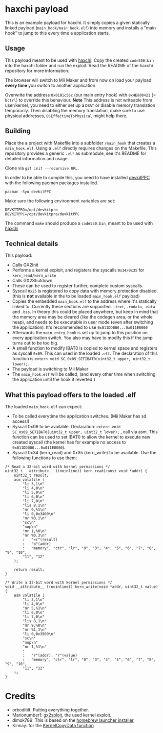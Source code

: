 # haxchi payload
This is an example payload for haxchi.
It simply copies a given statically linked payload (`main_hook/main_hook.elf`)
into memory and installs a "main hook" to jump to this every time a application
starts.

## Usage
This payload meant to be used with [haxchi](https://github.com/wiiu-env/haxchi). 
Copy the created `code550.bin` into the haxchi folder and run the exploit. 
Read the README of the haxchi repository for more information.

The browser will switch to Mii Maker and from now on load your payload **every time**
you switch to another application.  

Overwrite the address `0x0101c56c` (our main entry hook) with `0x4E800421`
(= `bctrl`) to override this behaviour. **Note** This address is not writeable
from user/kernel, you need to either set up a `DBAT` or disable memory translation
temporarily. Then disabling the memory translation, make sure to use physical addresses,
`OSEffectiveToPhysical` might help there.

## Building
Place the a project with Makefile into a subfolder `/main_hook` that creates a `main_hook.elf`.
Using a `.elf` directly requires changes on the Makefile. This repository provides
a generic `.elf` as submodule, see it's README for detailed information and usage.

Clone via `git init --recursive URL`.

In order to be able to compile this, you need to have installed
[devkitPPC](https://devkitpro.org/wiki/Getting_Started) with the following
pacman packages installed.

```
pacman -Syu devkitPPC
```

Make sure the following environment variables are set:
```
DEVKITPRO=/opt/devkitpro
DEVKITPPC=/opt/devkitpro/devkitPPC
```

The command `make` should produce a `code550.bin`, meant to be used with
[haxchi](https://github.com/wiiu-env/haxchi)

## Technical details

This payload:

- Calls GX2Init
- Performs a kernel exploit, and registers the syscalls `0x34/0x35` for `kern_read/kern_write`
- Calls GX2Shutdown
- These can be used to register further, complete custom syscalls.
- Syscall `0x25` is registered to copy data with memory protection disabled.
(this is **not** available in the to be loaded `main_hook.elf` payload)
- Copies the embedded `main_hook.elf` to the address where it's statically linked to.
Currently these sections are supported. `.text`, `.rodata`, `.data` and `.bss`.
In theory this could be placed anywhere, but keep in mind that the memory area
may be cleared (like the codegen area, or the whole heap), and needs to be
executable in user mode (even after switching the application). It's recommended
to use `0x011DD000...0x011E0000`
- Afterwards the `main entry hook` is set up to jump to this position on every
application switch. You also may have to modify this if the jump turns out to be too big.
- A small function to modify IBAT0 is copied to kernel space and registers as syscall
`0x09`. This can used in the loaded `.elf`.
 The declaration of this function is `extern void SC_0x09_SETIBAT0(uint32_t upper, uint32_t lower);`.
- The payload is switching to Mii Maker
- The `main_hook.elf` will be called, (and every other time when switching the application
  until the hook it reverted.)

## What this payload offers to the loaded .elf
The loaded `main_hook.elf` can expect:

- To be called everytime the application switches. (Mii Maker has sd access!)
- Syscall 0x09 to be available. Declaration: `extern void SC_0x09_SETIBAT0(uint32_t upper, uint32_t lower);`
, call via asm.
This function can be used to set IBAT0 to allow the kernel to execute new created
syscall (the kernel has for example no access to `0x011DD000...0x011E0000`).
- Syscall 0x34 (kern_read) and 0x35 (kern_write) to be available. Use the following
functions to use them:
```
/* Read a 32-bit word with kernel permissions */
uint32_t __attribute__ ((noinline)) kern_read(const void *addr) {
    uint32_t result;
    asm volatile (
        "li 3,1\n"
        "li 4,0\n"
        "li 5,0\n"
        "li 6,0\n"
        "li 7,0\n"
        "lis 8,1\n"
        "mr 9,%1\n"
        "li 0,0x3400\n"
        "mr %0,1\n"
        "sc\n"
        "nop\n"
        "mr 1,%0\n"
        "mr %0,3\n"
        :	"=r"(result)
        :	"b"(addr)
        :	"memory", "ctr", "lr", "0", "3", "4", "5", "6", "7", "8", "9", "10",
        "11", "12"
    );

    return result;
}

/* Write a 32-bit word with kernel permissions */
void __attribute__ ((noinline)) kern_write(void *addr, uint32_t value) {
    asm volatile (
        "li 3,1\n"
        "li 4,0\n"
        "mr 5,%1\n"
        "li 6,0\n"
        "li 7,0\n"
        "lis 8,1\n"
        "mr 9,%0\n"
        "mr %1,1\n"
        "li 0,0x3500\n"
        "sc\n"
        "nop\n"
        "mr 1,%1\n"
        :
        :	"r"(addr), "r"(value)
        :	"memory", "ctr", "lr", "0", "3", "4", "5", "6", "7", "8", "9", "10",
        "11", "12"
    );
}
```

# Credits

- orboditilt: Putting everything together.
- Marionumber1: [gx2sploit](https://github.com/wiiudev/libwiiu/tree/master/kernel/gx2sploit), the used kernel exploit.
- dimok789: This is based on the [homebrew launcher installer](https://github.com/dimok789/homebrew_launcher/tree/master/installer)
- Kinnay: for the [KernelCopyData function](https://github.com/Kinnay/Wii-U-Debugger/blob/master/src/kernel.S)

